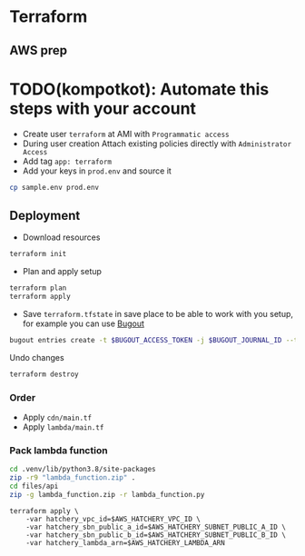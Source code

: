 # Terraform

## AWS prep
# TODO(kompotkot): Automate this steps with your account
- Create user `terraform` at AMI with `Programmatic access`
- During user creation Attach existing policies directly with `Administrator Access`
- Add tag `app: terraform`
- Add your keys in `prod.env` and source it

```bash
cp sample.env prod.env
```

## Deployment

- Download resources

```bash
terraform init
```

- Plan and apply setup

```bash
terraform plan
terraform apply
```

- Save `terraform.tfstate` in save place to be able to work with you setup, for example you can use [Bugout](https://github.com/bugout-dev/bugout-go)

```bash
bugout entries create -t $BUGOUT_ACCESS_TOKEN -j $BUGOUT_JOURNAL_ID --tags terraform,aws,tfstate,project --title "aws tfstate - project" -c "$(cat terraform.tfstate)"
```

Undo changes

```bash
terraform destroy
```

### Order

- Apply `cdn/main.tf`
- Apply `lambda/main.tf`


### Pack lambda function

```bash
cd .venv/lib/python3.8/site-packages
zip -r9 "lambda_function.zip" .
cd files/api
zip -g lambda_function.zip -r lambda_function.py
```

```
terraform apply \
    -var hatchery_vpc_id=$AWS_HATCHERY_VPC_ID \
    -var hatchery_sbn_public_a_id=$AWS_HATCHERY_SUBNET_PUBLIC_A_ID \
    -var hatchery_sbn_public_b_id=$AWS_HATCHERY_SUBNET_PUBLIC_B_ID \
    -var hatchery_lambda_arn=$AWS_HATCHERY_LAMBDA_ARN
```
